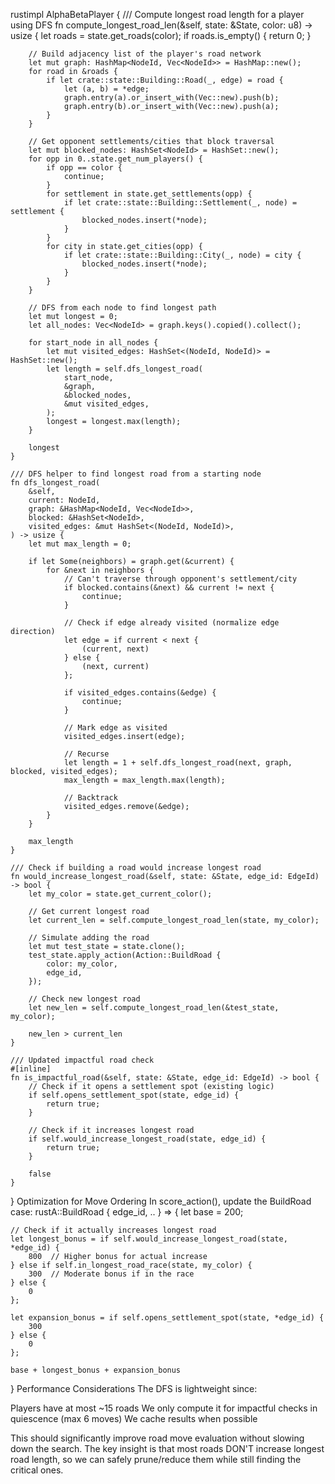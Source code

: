 rustimpl AlphaBetaPlayer {
    /// Compute longest road length for a player using DFS
    fn compute_longest_road_len(&self, state: &State, color: u8) -> usize {
        let roads = state.get_roads(color);
        if roads.is_empty() {
            return 0;
        }

        // Build adjacency list of the player's road network
        let mut graph: HashMap<NodeId, Vec<NodeId>> = HashMap::new();
        for road in &roads {
            if let crate::state::Building::Road(_, edge) = road {
                let (a, b) = *edge;
                graph.entry(a).or_insert_with(Vec::new).push(b);
                graph.entry(b).or_insert_with(Vec::new).push(a);
            }
        }

        // Get opponent settlements/cities that block traversal
        let mut blocked_nodes: HashSet<NodeId> = HashSet::new();
        for opp in 0..state.get_num_players() {
            if opp == color {
                continue;
            }
            for settlement in state.get_settlements(opp) {
                if let crate::state::Building::Settlement(_, node) = settlement {
                    blocked_nodes.insert(*node);
                }
            }
            for city in state.get_cities(opp) {
                if let crate::state::Building::City(_, node) = city {
                    blocked_nodes.insert(*node);
                }
            }
        }

        // DFS from each node to find longest path
        let mut longest = 0;
        let all_nodes: Vec<NodeId> = graph.keys().copied().collect();
        
        for start_node in all_nodes {
            let mut visited_edges: HashSet<(NodeId, NodeId)> = HashSet::new();
            let length = self.dfs_longest_road(
                start_node,
                &graph,
                &blocked_nodes,
                &mut visited_edges,
            );
            longest = longest.max(length);
        }

        longest
    }

    /// DFS helper to find longest road from a starting node
    fn dfs_longest_road(
        &self,
        current: NodeId,
        graph: &HashMap<NodeId, Vec<NodeId>>,
        blocked: &HashSet<NodeId>,
        visited_edges: &mut HashSet<(NodeId, NodeId)>,
    ) -> usize {
        let mut max_length = 0;

        if let Some(neighbors) = graph.get(&current) {
            for &next in neighbors {
                // Can't traverse through opponent's settlement/city
                if blocked.contains(&next) && current != next {
                    continue;
                }

                // Check if edge already visited (normalize edge direction)
                let edge = if current < next {
                    (current, next)
                } else {
                    (next, current)
                };
                
                if visited_edges.contains(&edge) {
                    continue;
                }

                // Mark edge as visited
                visited_edges.insert(edge);
                
                // Recurse
                let length = 1 + self.dfs_longest_road(next, graph, blocked, visited_edges);
                max_length = max_length.max(length);
                
                // Backtrack
                visited_edges.remove(&edge);
            }
        }

        max_length
    }

    /// Check if building a road would increase longest road
    fn would_increase_longest_road(&self, state: &State, edge_id: EdgeId) -> bool {
        let my_color = state.get_current_color();
        
        // Get current longest road
        let current_len = self.compute_longest_road_len(state, my_color);
        
        // Simulate adding the road
        let mut test_state = state.clone();
        test_state.apply_action(Action::BuildRoad {
            color: my_color,
            edge_id,
        });
        
        // Check new longest road
        let new_len = self.compute_longest_road_len(&test_state, my_color);
        
        new_len > current_len
    }

    /// Updated impactful road check
    #[inline]
    fn is_impactful_road(&self, state: &State, edge_id: EdgeId) -> bool {
        // Check if it opens a settlement spot (existing logic)
        if self.opens_settlement_spot(state, edge_id) {
            return true;
        }
        
        // Check if it increases longest road
        if self.would_increase_longest_road(state, edge_id) {
            return true;
        }
        
        false
    }
}
Optimization for Move Ordering
In score_action(), update the BuildRoad case:
rustA::BuildRoad { edge_id, .. } => {
    let base = 200;
    
    // Check if it actually increases longest road
    let longest_bonus = if self.would_increase_longest_road(state, *edge_id) {
        800  // Higher bonus for actual increase
    } else if self.in_longest_road_race(state, my_color) {
        300  // Moderate bonus if in the race
    } else {
        0
    };
    
    let expansion_bonus = if self.opens_settlement_spot(state, *edge_id) {
        300
    } else {
        0
    };
    
    base + longest_bonus + expansion_bonus
}
Performance Considerations
The DFS is lightweight since:

Players have at most ~15 roads
We only compute it for impactful checks in quiescence (max 6 moves)
We cache results when possible

This should significantly improve road move evaluation without slowing down the search. The key insight is that most roads DON'T increase longest road length, so we can safely prune/reduce them while still finding the critical ones.